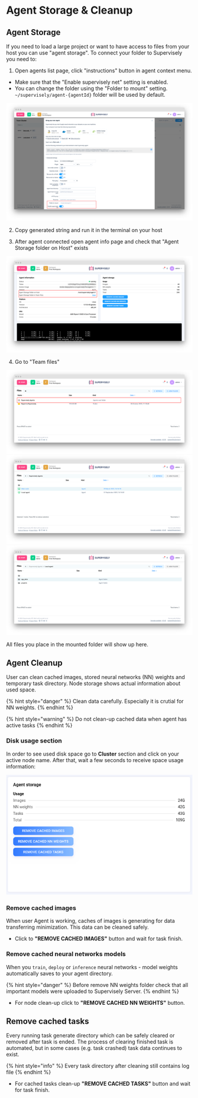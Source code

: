 # Agent Storage & Cleanup

## Agent Storage

If you need to load a large project or want to have access to files from your host you can use "agent storage". To connect your folder to Supervisely you need to:

1. Open agents list page, click "instructions" button in agent context menu. 

- Make sure that the "Enable supervisely net" setting is enabled.
- You can change the folder using the "Folder to mount" setting. `~/supervisely/agent-{agentId}` folder will be used by default.

![](agent-settings.png)

2. Copy generated string and run it in the terminal on your host

3. After agent connected open agent info page and check that "Agent Storage folder on Host" exists

![](agent-info.png)

4. Go to "Team files"

![](tf-1.png)
![](tf-2.png)
![](tf-3.png)

All files you place in the mounted folder will show up here.

## Agent Cleanup

User can clean cached images, stored neural networks (NN) weights and temporary task directory. Node storage shows actual information about used space.

{% hint style="danger" %}
Clean data carefully. Especially it is crutial for NN weights.
{% endhint %}

{% hint style="warning" %}
Do not clean-up cached data when agent has active tasks
{% endhint %}

### Disk usage section

In order to see used disk space go to **Cluster** section and click on your active node name. After that, wait a few seconds to receive space usage information:

![Cleanup](../clean_up/im_clean_up_1.png)

### Remove cached images

When user Agent is working, caches of images is generating for data transferring minimization. This data can be cleaned safely.

- Click to **"REMOVE CACHED IMAGES"** button and wait for task finish.

### Remove cached neural networks models

When you `train`, `deploy` or `inference` neural networks - model weights automatically saves to your agent directory.

{% hint style="danger" %}
Before remove NN weights folder check that all important models were uploaded to Supervisely Server.
{% endhint %}

- For node clean-up click to **"REMOVE CACHED NN WEIGHTS"** button.

## Remove cached tasks

Every running task generate directory which can be safely cleared or removed after task is ended. The process of clearing finished task is automated, but in some cases (e.g. task crashed) task data continues to exist.

{% hint style="info" %}
Every task directory after cleaning still contains log file
{% endhint %}

- For cached tasks clean-up **"REMOVE CACHED TASKS"** button and wait for task finish.
